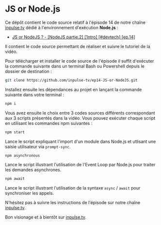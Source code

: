 # JS or Node.js

Ce dépôt contient le code source relatif à l'épisode 14 de notre chaîne [inpulse.tv](https://www.inpulse.tv) dédié à l'environnement d'exécution **Node.js** :
- [JS or NodeJS ? - [NodeJS partie.2] [1ntro] [#devtech] [ep.14]](https://www.youtube.com/watch?v=0hZviNPPqck)

Il contient le code source permettant de réaliser et suivre le tutoriel de la vidéo.

Pour télécharger et installer le code source de l'épisode il suffit d'exécuter la commande suivante dans un terminal Bash ou Powershell depuis le dossier de destination :
```bash
git clone https://github.com/inpulse-tv/ep14-JS-or-NodeJS.git
```
Installez ensuite les dépendances au projet en lançant la commande suivante dans votre terminal :
```bash
npm i
```
Vous avez ensuite le choix entre 3 codes sources différents correspondant aux 3 scripts présentés dans la vidéo. Vous pouvez exécuter chaque script en utilisant les commandes npm suivantes :
```bash
npm start
```
Lance le script expliquant l'import d'un module dans Node.js et utlisant une saisie utilisateur via ``prompt-sync``.
```bash
npm asynchronous
```
Lance le script illustrant l'utilisation de l'Event Loop par Node.js pour traiter les demandes asynchrones.
```bash
npm await
```
Lance le script illustrant l'utilisation de la syntaxe ``async`` / ``await`` pour synchroniser les appels.

N'hésitez pas à suivre les instructions de l'épisode sur notre chaîne [inpulse.tv](https://www.inpulse.tv).

Bon visionage et à bientôt sur [inpulse.tv](https://www.inpulse.tv).
